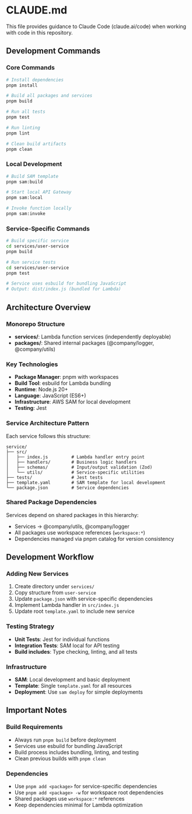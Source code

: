 # CLAUDE.md

This file provides guidance to Claude Code (claude.ai/code) when working with code in this repository.

## Development Commands

### Core Commands
```bash
# Install dependencies
pnpm install

# Build all packages and services
pnpm build

# Run all tests
pnpm test

# Run linting
pnpm lint

# Clean build artifacts
pnpm clean
```

### Local Development
```bash
# Build SAM template
pnpm sam:build

# Start local API Gateway
pnpm sam:local

# Invoke function locally
pnpm sam:invoke
```

### Service-Specific Commands
```bash
# Build specific service
cd services/user-service
pnpm build

# Run service tests
cd services/user-service
pnpm test

# Service uses esbuild for bundling JavaScript
# Output: dist/index.js (bundled for Lambda)
```

## Architecture Overview

### Monorepo Structure
- **services/**: Lambda function services (independently deployable)
- **packages/**: Shared internal packages (@company/logger, @company/utils)

### Key Technologies
- **Package Manager**: pnpm with workspaces
- **Build Tool**: esbuild for Lambda bundling
- **Runtime**: Node.js 20+
- **Language**: JavaScript (ES6+)
- **Infrastructure**: AWS SAM for local development
- **Testing**: Jest

### Service Architecture Pattern
Each service follows this structure:
```
service/
├── src/
│   ├── index.js         # Lambda handler entry point
│   ├── handlers/        # Business logic handlers
│   ├── schemas/         # Input/output validation (Zod)
│   └── utils/           # Service-specific utilities
├── tests/               # Jest tests
├── template.yaml        # SAM template for local development
└── package.json         # Service dependencies
```

### Shared Package Dependencies
Services depend on shared packages in this hierarchy:
- Services → @company/utils, @company/logger
- All packages use workspace references (`workspace:*`)
- Dependencies managed via pnpm catalog for version consistency

## Development Workflow

### Adding New Services
1. Create directory under `services/`
2. Copy structure from `user-service`
3. Update `package.json` with service-specific dependencies
4. Implement Lambda handler in `src/index.js`
5. Update root `template.yaml` to include new service

### Testing Strategy
- **Unit Tests**: Jest for individual functions
- **Integration Tests**: SAM local for API testing
- **Build includes**: Type checking, linting, and all tests

### Infrastructure
- **SAM**: Local development and basic deployment
- **Template**: Single `template.yaml` for all resources
- **Deployment**: Use `sam deploy` for simple deployments

## Important Notes

### Build Requirements
- Always run `pnpm build` before deployment
- Services use esbuild for bundling JavaScript
- Build process includes bundling, linting, and testing
- Clean previous builds with `pnpm clean`

### Dependencies
- Use `pnpm add <package>` for service-specific dependencies
- Use `pnpm add <package> -w` for workspace root dependencies
- Shared packages use `workspace:*` references
- Keep dependencies minimal for Lambda optimization